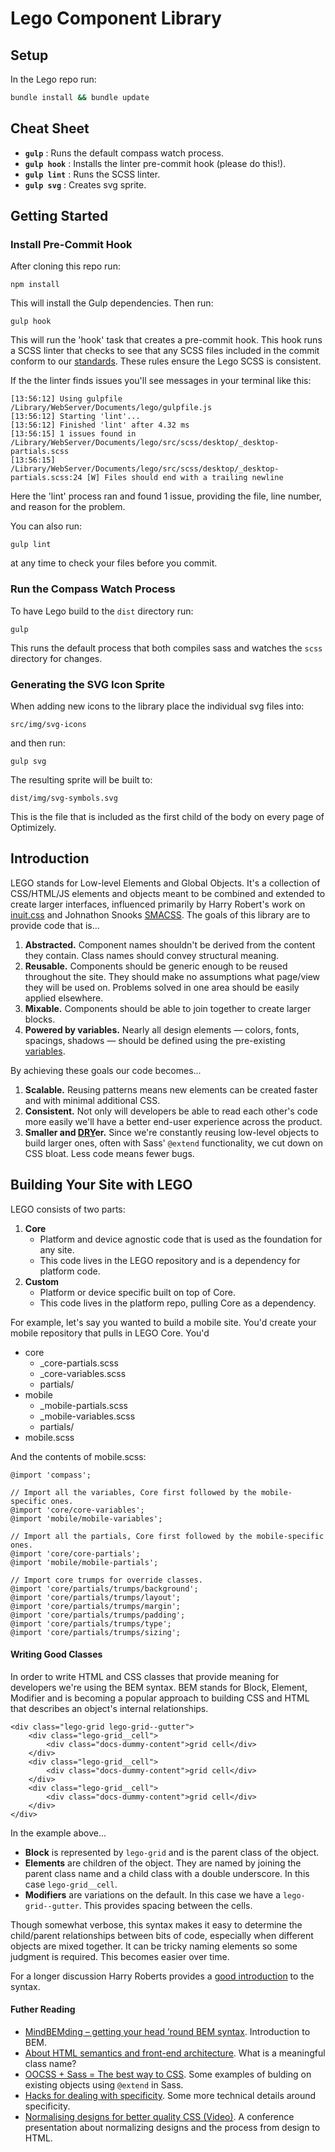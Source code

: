 # Lego Component Library

## Setup

In the Lego repo run:

```bash
bundle install && bundle update
```

## Cheat Sheet

- **`gulp`** : Runs the default compass watch process.
- **`gulp hook`** : Installs the linter pre-commit hook (please do this!).
- **`gulp lint`** : Runs the SCSS linter.
- **`gulp svg`** : Creates svg sprite.

## Getting Started

### Install Pre-Commit Hook

After cloning this repo run:

    npm install

This will install the Gulp dependencies. Then run:

    gulp hook

This will run the 'hook' task that creates a pre-commit hook. This hook runs a SCSS linter that checks to see that any SCSS files included in the commit conform to our [standards](https://github.com/optimizely/lego/blob/master/.scss-lint.yml). These rules ensure the Lego SCSS is consistent.

If the the linter finds issues you'll see messages in your terminal like this:

    [13:56:12] Using gulpfile /Library/WebServer/Documents/lego/gulpfile.js
    [13:56:12] Starting 'lint'...
    [13:56:12] Finished 'lint' after 4.32 ms
    [13:56:15] 1 issues found in /Library/WebServer/Documents/lego/src/scss/desktop/_desktop-partials.scss
    [13:56:15] /Library/WebServer/Documents/lego/src/scss/desktop/_desktop-partials.scss:24 [W] Files should end with a trailing newline

Here the 'lint' process ran and found 1 issue, providing the file, line number, and reason for the problem.

You can also run:

    gulp lint

at any time to check your files before you commit.

### Run the Compass Watch Process

To have Lego build to the `dist` directory run:

    gulp

This runs the default process that both compiles sass and watches the `scss` directory for changes.

### Generating the SVG Icon Sprite

When adding new icons to the library place the individual svg files into:

    src/img/svg-icons

and then run:

    gulp svg

The resulting sprite will be built to:

    dist/img/svg-symbols.svg

This is the file that is included as the first child of the body on every page of Optimizely.

## Introduction

LEGO stands for Low-level Elements and Global Objects. It's a collection of CSS/HTML/JS elements and objects meant to be combined and extended to create larger interfaces, influenced primarily by Harry Robert's work on [inuit.css](https://github.com/csswizardry/inuit.css/) and Johnathon Snooks [SMACSS](https://smacss.com/). The goals of this library are to provide code that is...

1. **Abstracted.** Component names shouldn't be derived from the content they contain. Class names should convey structural meaning.
1. **Reusable.** Components should be generic enough to be reused throughout the site. They should make no assumptions what page/view they will be used on. Problems solved in one area should be easily applied elsewhere.
1. **Mixable.** Components should be able to join together to create larger blocks.
1. **Powered by variables.** Nearly all design elements — colors, fonts, spacings, shadows — should be defined using the pre-existing [variables](https://github.com/optimizely/lego/blob/master/core/_core-variables.scss).

By achieving these goals our code becomes...

1. **Scalable.** Reusing patterns means new elements can be created faster and with minimal additional CSS.
1. **Consistent.** Not only will developers be able to read each other's code more easily we'll have a better end-user experience across the product.
1. **Smaller and [DRY](http://en.wikipedia.org/wiki/Don't_repeat_yourself)er.** Since we're constantly reusing low-level objects to build larger ones, often with Sass' <code>@extend</code> functionality, we cut down on CSS bloat. Less code means fewer bugs.


## Building Your Site with LEGO

LEGO consists of two parts:

1. **Core**
    - Platform and device agnostic code that is used as the foundation for any site.
    - This code lives in the LEGO repository and is a dependency for platform code.
2. **Custom**
    - Platform or device specific built on top of Core.
    - This code lives in the platform repo, pulling Core as a dependency.

For example, let's say you wanted to build a mobile site. You'd create your mobile repository that pulls in LEGO Core. You'd

- core
    - _core-partials.scss
    - _core-variables.scss
    - partials/
- mobile
    - _mobile-partials.scss
    - _mobile-variables.scss
    - partials/
- mobile.scss

And the contents of mobile.scss:

    @import 'compass';

    // Import all the variables, Core first followed by the mobile-specific ones.
    @import 'core/core-variables';
    @import 'mobile/mobile-variables';

    // Import all the partials, Core first followed by the mobile-specific ones.
    @import 'core/core-partials';
    @import 'mobile/mobile-partials';

    // Import core trumps for override classes.
    @import 'core/partials/trumps/background';
    @import 'core/partials/trumps/layout';
    @import 'core/partials/trumps/margin';
    @import 'core/partials/trumps/padding';
    @import 'core/partials/trumps/type';
    @import 'core/partials/trumps/sizing';


#### Writing Good Classes

In order to write HTML and CSS classes that provide meaning for developers we're using the BEM syntax. BEM stands for Block, Element, Modifier and is becoming a popular approach to building CSS and HTML that describes an object's internal relationships.


    <div class="lego-grid lego-grid--gutter">
        <div class="lego-grid__cell">
            <div class="docs-dummy-content">grid cell</div>
        </div>
        <div class="lego-grid__cell">
            <div class="docs-dummy-content">grid cell</div>
        </div>
        <div class="lego-grid__cell">
            <div class="docs-dummy-content">grid cell</div>
        </div>
    </div>

In the example above...

- **Block** is represented by <code>lego-grid</code> and is the parent class of the object.
- **Elements** are children of the object. They are named by joining the parent class name and a child class with a double underscore. In this case <code>lego-grid__cell</code>.
- **Modifiers** are variations on the default. In this case we have a <code>lego-grid--gutter</code>. This provides spacing between the cells.

Though somewhat verbose, this syntax makes it easy to determine the child/parent relationships between bits of code, especially when different objects are mixed together. It can be tricky naming elements so some judgment is required. This becomes easier over time.

For a longer discussion Harry Roberts provides a <a href="http://csswizardry.com/2013/01/mindbemding-getting-your-head-round-bem-syntax/">good introduction</a> to the syntax.


#### Futher Reading

- [MindBEMding – getting your head ’round BEM syntax](http://csswizardry.com/2013/01/mindbemding-getting-your-head-round-bem-syntax/). Introduction to BEM.
- [About HTML semantics and front-end architecture](http://nicolasgallagher.com/about-html-semantics-front-end-architecture/). What is a meaningful class name?
- [OOCSS + Sass = The best way to CSS](http://ianstormtaylor.com/oocss-plus-sass-is-the-best-way-to-css/). Some examples of bulding on existing objects using `@extend` in Sass.
- [Hacks for dealing with specificity](http://csswizardry.com/2014/07/hacks-for-dealing-with-specificity/). Some more technical details around specificity.
- [Normalising designs for better quality CSS (Video)](https://www.youtube.com/watch?v=ldx4ZFxMEeo). A conference presentation about normalizing designs and the process from design to HTML.




